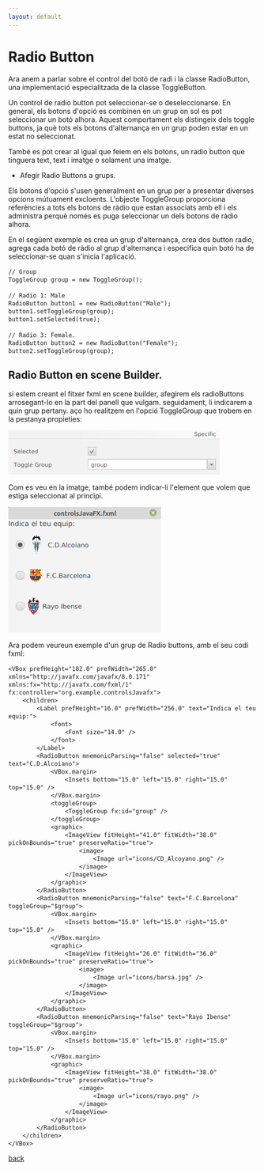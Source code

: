 ```yaml
---
layout: default
---
```



# Radio Button

Ara anem a parlar sobre el control del botó de radi i la classe RadioButton, una implementació especialitzada de la classe ToggleButton.

Un control de radio button pot seleccionar-se o deseleccionarse. En general, els botons d'opció es combinen en un grup on sol es pot seleccionar un botó alhora. Aquest comportament els distingeix dels toggle buttons, ja què tots els botons d'alternança en un grup poden estar en un estat no seleccionat.

També es pot crear al igual que feiem en els botons, un radio button que tinguera text, text i imatge o solament una imatge.

- Afegir Radio Buttons a grups. 

Els botons d'opció s'usen generalment en un grup per a presentar diverses opcions mútuament excloents. L'objecte ToggleGroup proporciona referències a tots els botons de ràdio que estan associats amb ell i els administra perquè només es puga seleccionar un dels botons de ràdio alhora. 

En el següent exemple es crea un grup d'alternança, crea dos button radio, agrega cada botó de ràdio al grup d'alternança i especifica quin botó ha de seleccionar-se quan s'inicia l'aplicació.

~~~
// Group
ToggleGroup group = new ToggleGroup();
 
// Radio 1: Male
RadioButton button1 = new RadioButton("Male");
button1.setToggleGroup(group);
button1.setSelected(true);
 
// Radio 3: Female.
RadioButton button2 = new RadioButton("Female");
button2.setToggleGroup(group);
~~~

## Radio Button en scene Builder.

si estem creant el fitxer fxml en scene builder, afegirem els radioButtons arrosegant-lo en la part del panell que vulgam. seguidament, li indicarem a quin grup pertany. aço ho realitzem en l'opció ToggleGroup que trobem en la pestanya propieties:

![radio button](./images/radioButton1.png)

Com es veu en la imatge, també podem indicar-li l'element que volem que estiga seleccionat al principi. 

![radio button](./images/radioButton2.png)

Ara podem veureun exemple d'un grup de Radio buttons, amb el seu codi fxml:

~~~
<VBox prefHeight="182.0" prefWidth="265.0" xmlns="http://javafx.com/javafx/8.0.171" xmlns:fx="http://javafx.com/fxml/1" fx:controller="org.example.controlsJavafx">
    <children>
        <Label prefHeight="16.0" prefWidth="256.0" text="Indica el teu equip:">
            <font>
                <Font size="14.0" />
            </font>
        </Label>
        <RadioButton mnemonicParsing="false" selected="true" text="C.D.Alcoiano">
            <VBox.margin>
                <Insets bottom="15.0" left="15.0" right="15.0" top="15.0" />
            </VBox.margin>
            <toggleGroup>
                <ToggleGroup fx:id="group" />
            </toggleGroup>
            <graphic>
                <ImageView fitHeight="41.0" fitWidth="38.0" pickOnBounds="true" preserveRatio="true">
                    <image>
                        <Image url="icons/CD_Alcoyano.png" />
                    </image>
                </ImageView>
            </graphic>
        </RadioButton>
        <RadioButton mnemonicParsing="false" text="F.C.Barcelona" toggleGroup="$group">
            <VBox.margin>
                <Insets bottom="15.0" left="15.0" right="15.0" top="15.0" />
            </VBox.margin>
            <graphic>
                <ImageView fitHeight="26.0" fitWidth="36.0" pickOnBounds="true" preserveRatio="true">
                    <image>
                        <Image url="icons/barsa.jpg" />
                    </image>
                </ImageView>
            </graphic>
        </RadioButton>
        <RadioButton mnemonicParsing="false" text="Rayo Ibense" toggleGroup="$group">
            <VBox.margin>
                <Insets bottom="15.0" left="15.0" right="15.0" top="15.0" />
            </VBox.margin>
            <graphic>
                <ImageView fitHeight="38.0" fitWidth="38.0" pickOnBounds="true" preserveRatio="true">
                    <image>
                        <Image url="icons/rayo.png" />
                    </image>
                </ImageView>
            </graphic>
        </RadioButton>
    </children>
</VBox>
~~~

[back](../../javafx.html)

